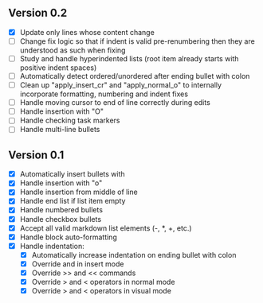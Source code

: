 ## Version 0.2

- [x] Update only lines whose content change
- [ ] Change fix logic so that if indent is valid pre-renumbering then they are understood as such when fixing
- [ ] Study and handle hyperindented lists (root item already starts with positive indent spaces)
- [ ] Automatically detect ordered/unordered after ending bullet with colon
- [ ] Clean up "apply_insert_cr" and "apply_normal_o" to internally incorporate formatting, numbering and indent fixes
- [ ] Handle moving cursor to end of line correctly during edits
- [ ] Handle insertion with "O"
- [ ] Handle checking task markers
- [ ] Handle multi-line bullets

## Version 0.1

- [x] Automatically insert bullets with <CR>
- [x] Handle insertion with "o"
- [x] Handle insertion from middle of line
- [x] Handle end list if list item empty
- [x] Handle numbered bullets
- [x] Handle checkbox bullets
- [x] Accept all valid markdown list elements (-, \*, +, etc.)
- [x] Handle block auto-formatting
- [x] Handle indentation:
  - [x] Automatically increase indentation on ending bullet with colon
  - [x] Override <C-t> and <C-d> in insert mode
  - [x] Override >> and << commands
  - [x] Override > and < operators in normal mode
  - [x] Override > and < operators in visual mode
